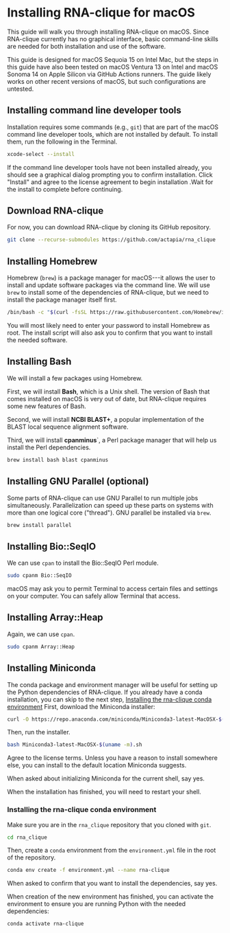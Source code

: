 # Installing RNA-clique for macOS

This guide will walk you through installing RNA-clique on macOS. Since
RNA-clique currently has no graphical interface, basic command-line skills are
needed for both installation and use of the software.

This guide is designed for macOS Sequoia 15 on Intel Mac, but the steps in this
guide have also been tested on macOS Ventura 13 on Intel and macOS Sonoma 14 on
Apple Silicon via GitHub Actions runners. The guide likely works on other recent
versions of macOS, but such configurations are untested.

## Installing command line developer tools

Installation requires some commands (e.g., `git`) that are part of the macOS 
command line developer tools, which are not installed by default. To install
them, run the following in the Terminal.

```zsh
xcode-select --install
```

If the command line developer tools have not been installed already, you should
see a graphical dialog prompting you to confirm installation. Click "Install" 
and agree to the license agreement to begin installation .Wait for the install
to complete before continuing.

## Download RNA-clique

For now, you can download RNA-clique by cloning its GitHub repository.

```zsh
git clone --recurse-submodules https://github.com/actapia/rna_clique
```

## Installing Homebrew

Homebrew (`brew`) is a package manager for macOS---it allows the user to install
and update software packages via the command line. We will use `brew` to install
some of the dependencies of RNA-clique, but we need to install the package
manager itself first.

```zsh
/bin/bash -c "$(curl -fsSL https://raw.githubusercontent.com/Homebrew/install/HEAD/install.sh)"
```

You will most likely need to enter your password to install Homebrew as root.
The install script will also ask you to confirm that you want to install the
needed software.

## Installing Bash

We will install a few packages using Homebrew.

First, we will install **Bash**, which is a Unix shell. The version of Bash that
comes installed on macOS is very out of date, but RNA-clique requires some new
features of Bash.

Second, we will install **NCBI BLAST+**, a popular implementation of the BLAST
local sequence alignment software.

Third, we will install **cpanminus**`, a Perl package manager that will help us
install the Perl dependencies.

```zsh
brew install bash blast cpanminus
```

## Installing GNU Parallel (optional)

Some parts of RNA-clique can use GNU Parallel to run multiple jobs 
simultaneously. Parallelization can speed up these parts on systems with more
than one logical core ("thread"). GNU parallel be installed via `brew`.

```zsh
brew install parallel
```

## Installing Bio::SeqIO

We can use `cpan` to install the Bio::SeqIO Perl module.

```zsh
sudo cpanm Bio::SeqIO
```

macOS may ask you to permit Terminal to access certain files and settings
on your computer. You can safely allow Terminal that access.

## Installing Array::Heap

Again, we can use `cpan`.

```zsh
sudo cpanm Array::Heap
```

## Installing Miniconda

The conda package and environment manager will be useful for setting up the
Python dependencies of RNA-clique. If you already have a conda installation, you
can skip to the next step, [Installing the rna-clique conda
environment](#installing-the-rna-clique-conda-environment) First, download the
Miniconda installer:

```zsh
curl -O https://repo.anaconda.com/miniconda/Miniconda3-latest-MacOSX-$(uname -m).sh
```

Then, run the installer.

```zsh
bash Miniconda3-latest-MacOSX-$(uname -m).sh
```

Agree to the license terms. Unless you have a reason to install somewhere else,
you can install to the default location Miniconda suggests.

When asked about initializing Miniconda for the current shell, say yes.

When the installation has finished, you will need to restart your shell.

### Installing the rna-clique conda environment

Make sure you are in the `rna_clique` repository that you cloned with `git`.

```zsh
cd rna_clique
```

Then, create a `conda` environment from the `environment.yml` file in the root
of the repository.

```zsh
conda env create -f environment.yml --name rna-clique
```

When asked to confirm that you want to install the dependencies, say yes.

When creation of the new environment has finished, you can activate the
environment to ensure you are running Python with the needed dependencies:

```zsh
conda activate rna-clique
```